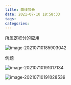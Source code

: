 ```yaml
---
title: 曲线弧长
date: 2021-07-10 18:58:33
tags:
categories:
---
```


所属定积分的应用

![image-20210710185903042](https://gitee.com/simple_one1/pic/raw/master/image-20210710185903042.png)

例题

![image-20210710191017134](https://gitee.com/simple_one1/pic/raw/master/image-20210710191017134.png)

![image-20210710191028539](https://gitee.com/simple_one1/pic/raw/master/image-20210710191028539.png)